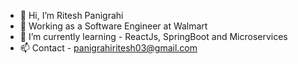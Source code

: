 - 👋 Hi, I’m Ritesh Panigrahi
- 👀 Working as a Software Engineer at Walmart
- 🌱 I’m currently learning - ReactJs, SpringBoot and Microservices
- 📫 Contact - panigrahiritesh03@gmail.com

<!---
riteshpanigrahi03/riteshpanigrahi03 is a ✨ special ✨ repository because its `README.md` (this file) appears on your GitHub profile.
You can click the Preview link to take a look at your changes.
--->
